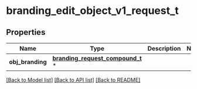 # branding_edit_object_v1_request_t

## Properties
Name | Type | Description | Notes
------------ | ------------- | ------------- | -------------
**obj_branding** | [**branding_request_compound_t**](branding_request_compound.md) \* |  | 

[[Back to Model list]](../README.md#documentation-for-models) [[Back to API list]](../README.md#documentation-for-api-endpoints) [[Back to README]](../README.md)


